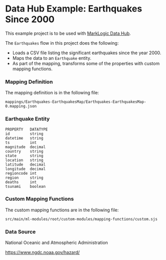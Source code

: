 # Data Hub Example: Earthquakes Since 2000

This example project is to be used with [MarkLogic Data Hub](https://github.com/marklogic/marklogic-data-hub).

The `Earthquakes` flow in this project does the following:

- Loads a CSV file listing the significant earthquakes since the year 2000.
- Maps the data to an `Earthquake` entity. 
- As part of the mapping, transforms some of the properties with custom mapping functions.

### Mapping Definition

The mapping definition is in the following file:

`mappings/Earthquakes-EarthquakesMap/Earthquakes-EarthquakesMap-0.mapping.json`

### Earthquake Entity

```
PROPERTY   DATATYPE
id         string
datetime   string
ts         int
magnitude  decimal
country    string
state      string
location   string
latitude   decimal
longitude  decimal
regioncode int
region     string
deaths     int
tsunami    boolean
```

### Custom Mapping Functions

The custom mapping functions are in the following file:

`src/main/ml-modules/root/custom-modules/mapping-functions/custom.sjs`

### Data Source

National Oceanic and Atmospheric Administration

https://www.ngdc.noaa.gov/hazard/
